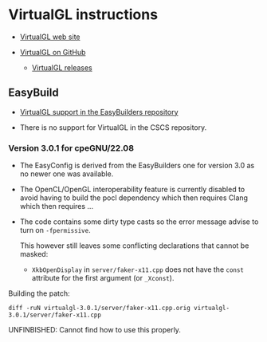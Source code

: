 # VirtualGL instructions

-   [VirtualGL web site](https://virtualgl.org/)
    
-   [ VirtualGL on GitHub](https://github.com/VirtualGL/virtualgl)
    
    -   [VirtualGL releases](https://github.com/VirtualGL/virtualgl/releases)
    
    
##  EasyBuild

-   [VirtualGL support in the EasyBuilders repository](https://github.com/easybuilders/easybuild-easyconfigs/tree/develop/easybuild/easyconfigs/v/VirtualGL)

-   There is no support for VirtualGL in the CSCS repository.


### Version 3.0.1 for cpeGNU/22.08

-   The EasyConfig is derived from the EasyBuilders one for version 3.0 as no
    newer one was available.
    
-   The OpenCL/OpenGL interoperability feature is currently disabled to avoid 
    having to build the pocl dependency which then requires Clang which then
    requires ...
    
-   The code contains some dirty type casts so the error message advise to 
    turn on `-fpermissive`. 
    
    This however still leaves some conflicting declarations that cannot be masked:
    
    -   `XkbOpenDisplay` in `server/faker-x11.cpp` does not have the `const` attribute
        for the first argument (or `_Xconst`).
    
    
Building the patch:

```
diff -ruN virtualgl-3.0.1/server/faker-x11.cpp.orig virtualgl-3.0.1/server/faker-x11.cpp
```

UNFINBISHED: Cannot find how to use this properly.
